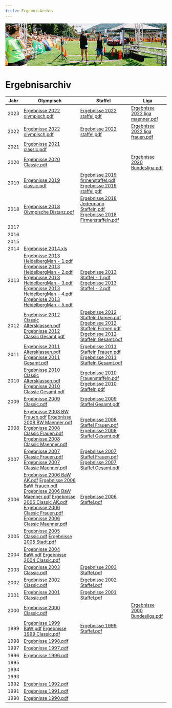 ```yaml
---
title: ErgebnisArchiv
---
```


![Ergebnisse](/img/banner/Ergebnisse.png)

# Ergebnisarchiv

| **Jahr** | **Olympisch**                                                                                                                                                                                                                                                                                                                                                                                                                                                                                                                 | **Staffel**                                                                                                                                                                                                                                                                                                                                                     | **Liga**                                                                               |
| -------- | ----------------------------------------------------------------------------------------------------------------------------------------------------------------------------------------------------------------------------------------------------------------------------------------------------------------------------------------------------------------------------------------------------------------------------------------------------------------------------------------------------------------------------- | --------------------------------------------------------------------------------------------------------------------------------------------------------------------------------------------------------------------------------------------------------------------------------------------------------------------------------------------------------------- | -------------------------------------------------------------------------------------- |
| 2023     | [Ergebnisse 2022 olympisch.pdf](/Ergebnisse/Ergebnisse%202022%20olympisch.pdf)                                                                                                                                                                                                                                                                                                                                                                                                                                                | [Ergebnisse 2022 staffel.pdf](/Ergebnisse/Ergebnisse%202022%20staffel.pdf)                                                                                                                                                                                                                                                                                      | [Ergebnisse 2022 liga maenner.pdf](/Ergebnisse/Ergebnisse%202022%20liga%20maenner.pdf) |
| 2022     | [Ergebnisse 2022 olympisch.pdf](/Ergebnisse/Ergebnisse%202022%20olympisch.pdf)                                                                                                                                                                                                                                                                                                                                                                                                                                                | [Ergebnisse 2022 staffel.pdf](/Ergebnisse/Ergebnisse%202022%20staffel.pdf)                                                                                                                                                                                                                                                                                      | [Ergebnisse 2022 liga frauen.pdf](/Ergebnisse/Ergebnisse%202022%20liga%20frauen.pdf)   |
| 2021     | [Ergebnisse 2021 classic.pdf](/Ergebnisse/Ergebnisse%202021%20classic.pdf)                                                                                                                                                                                                                                                                                                                                                                                                                                                    |                                                                                                                                                                                                                                                                                                                                                                 |                                                                                        |
| 2020     | [Ergebnisse 2020 Classic.pdf](/Ergebnisse/Ergebnisse%202020%20Classic.pdf)                                                                                                                                                                                                                                                                                                                                                                                                                                                    |                                                                                                                                                                                                                                                                                                                                                                 | [Ergebnisse 2020 Bundesliga.pdf](/Ergebnisse/Ergebnisse%202020%20Bundesliga.pdf)       |
| 2019     | [Ergebnisse 2019 classic.pdf](/Ergebnisse/Ergebnisse%202019%20classic.pdf)                                                                                                                                                                                                                                                                                                                                                                                                                                                    | [Ergebnisse 2019 firmenstaffel.pdf](/Ergebnisse/Ergebnisse%202019%20firmenstaffel.pdf)                                                                                                                                                                                               [Ergebnisse 2019 staffel.pdf](/Ergebnisse/Ergebnisse%202019%20staffel.pdf) |                                                                                        |
| 2018     | [Ergebnisse 2018 Olympische Distanz.pdf](/Ergebnisse/Ergebnisse%202018%20Olympische%20Distanz.pdf)                                                                                                                                                                                                                                                                                                                                                                                                                            | [Ergebnisse 2018 Jedermann Staffeln.pdf](/Ergebnisse/Ergebnisse%202018%20Jedermann%20Staffeln.pdf)    [Ergebnisse 2018 Firmenstaffeln.pdf](/Ergebnisse/Ergebnisse%202018%20Firmenstaffeln.pdf)                                                                                                                                                                  |                                                                                        |
| 2017     |                                                                                                                                                                                                                                                                                                                                                                                                                                                                                                                               |                                                                                                                                                                                                                                                                                                                                                                 |                                                                                        |
| 2016     |                                                                                                                                                                                                                                                                                                                                                                                                                                                                                                                               |                                                                                                                                                                                                                                                                                                                                                                 |                                                                                        |
| 2015     |                                                                                                                                                                                                                                                                                                                                                                                                                                                                                                                               |                                                                                                                                                                                                                                                                                                                                                                 |                                                                                        |
| 2014     | [Ergebnisse 2014.xls](/Ergebnisse/Ergebnisse%202014.xls)                                                                                                                                                                                                                                                                                                                                                                                                                                                                      |                                                                                                                                                                                                                                                                                                                                                                 |                                                                                        |
| 2013     | [Ergebnisse 2013 HeidelbergMan - 1.pdf](/Ergebnisse/Ergebnisse%202013%20HeidelbergMan%20-%201.pdf) [Ergebnisse 2013 HeidelbergMan - 2.pdf](/Ergebnisse/Ergebnisse%202013%20HeidelbergMan%20-%202.pdf) [Ergebnisse 2013 HeidelbergMan - 3.pdf](/Ergebnisse/Ergebnisse%202013%20HeidelbergMan%20-%203.pdf) [Ergebnisse 2013 HeidelbergMan - 4.pdf](/Ergebnisse/Ergebnisse%202013%20HeidelbergMan%20-%204.pdf) [Ergebnisse 2013 HeidelbergMan - 5.pdf](/Ergebnisse/Ergebnisse%202013%20HeidelbergMan%20-%205.pdf)                | [Ergebnisse 2013 Staffel - 1.pdf](/Ergebnisse/Ergebnisse%202013%20Staffel%20-%201.pdf) [Ergebnisse 2013 Staffel - 2.pdf](/Ergebnisse/Ergebnisse%202013%20Staffel%20-%202.pdf)                                                                                                                                                                                   |                                                                                        |
| 2012     | [Ergebnisse 2012 Classic Altersklassen.pdf](/Ergebnisse/Ergebnisse%202012%20Classic%20Altersklassen.pdf) [Ergebnisse 2012 Classic Gesamt.pdf](/Ergebnisse/Ergebnisse%202012%20Classic%20Gesamt.pdf)                                                                                                                                                                                                                                                                                                                           | [Ergebnisse 2012 Staffeln Damen.pdf](/Ergebnisse/Ergebnisse%202012%20Staffeln%20Damen.pdf) [Ergebnisse 2012 Staffeln Firmen.pdf](/Ergebnisse/Ergebnisse%202012%20Staffeln%20Firmen.pdf) [Ergebnisse 2012 Staffeln Gesamt.pdf](/Ergebnisse/Ergebnisse%202012%20Staffeln%20Gesamt.pdf)                                                                            |                                                                                        |
| 2011     | [Ergebnisse 2011 Altersklassen.pdf](/Ergebnisse/Ergebnisse%202011%20Altersklassen.pdf) [Ergebnisse 2011 Gesamt.pdf](/Ergebnisse/Ergebnisse%202011%20Gesamt.pdf)                                                                                                                                                                                                                                                                                                                                                               | [Ergebnisse 2011 Staffeln Frauen.pdf](/Ergebnisse/Ergebnisse%202011%20Staffeln%20Frauen.pdf) [Ergebnisse 2011 Staffeln Gesamt.pdf](/Ergebnisse/Ergebnisse%202011%20Staffeln%20Gesamt.pdf)                                                                                                                                                                       |                                                                                        |
| 2010     | [Ergebnisse 2010 Classic Altersklassen.pdf](/Ergebnisse/Ergebnisse%202010%20Classic%20Altersklassen.pdf) [Ergebnisse 2010 Classic Gesamt.pdf](/Ergebnisse/Ergebnisse%202010%20Classic%20Gesamt.pdf)                                                                                                                                                                                                                                                                                                                           | [Ergebnisse 2010 Frauenstaffeln.pdf](/Ergebnisse/Ergebnisse%202010%20Frauenstaffeln.pdf) [Ergebnisse 2010 Staffeln.pdf](/Ergebnisse/Ergebnisse%202010%20Staffeln.pdf)                                                                                                                                                                                           |                                                                                        |
| 2009     | [Ergebnisse 2009 Classic.pdf](/Ergebnisse/Ergebnisse%202009%20Classic.pdf)                                                                                                                                                                                                                                                                                                                                                                                                                                                    | [Ergebnisse 2009 Staffel Gesamt.pdf](/Ergebnisse/Ergebnisse%202009%20Staffel%20Gesamt.pdf)                                                                                                                                                                                                                                                                      |                                                                                        |
| 2008     | [Ergebnisse 2008 BW Frauen.pdf](/Ergebnisse/Ergebnisse%202008%20BW%20Frauen.pdf) [Ergebnisse 2008 BW Maenner.pdf](/Ergebnisse/Ergebnisse%202008%20BW%20Maenner.pdf) [Ergebnisse 2008 Classic Frauen.pdf](/Ergebnisse/Ergebnisse%202008%20Classic%20Frauen.pdf) [Ergebnisse 2008 Classic Maenner.pdf](/Ergebnisse/Ergebnisse%202008%20Classic%20Maenner.pdf)                                                                                                                                                                   | [Ergebnisse 2008 Staffel Frauen.pdf](/Ergebnisse/Ergebnisse%202008%20Staffel%20Frauen.pdf) [Ergebnisse 2008 Staffel Gesamt.pdf](/Ergebnisse/Ergebnisse%202008%20Staffel%20Gesamt.pdf)                                                                                                                                                                           |                                                                                        |
| 2007     | [Ergebnisse 2007 Classic Frauen.pdf](/Ergebnisse/Ergebnisse%202007%20Classic%20Frauen.pdf) [Ergebnisse 2007 Classic Maenner.pdf](/Ergebnisse/Ergebnisse%202007%20Classic%20Maenner.pdf)                                                                                                                                                                                                                                                                                                                                       | [Ergebnisse 2007 Staffel Frauen.pdf](/Ergebnisse/Ergebnisse%202007%20Staffel%20Frauen.pdf) [Ergebnisse 2007 Staffel Gesamt.pdf](/Ergebnisse/Ergebnisse%202007%20Staffel%20Gesamt.pdf)                                                                                                                                                                           |                                                                                        |
| 2006     | [Ergebnisse 2006 BaW AK.pdf](/Ergebnisse/Ergebnisse%202006%20BaW%20AK.pdf) [Ergebnisse 2006 BaW Frauen.pdf](/Ergebnisse/Ergebnisse%202006%20BaW%20Frauen.pdf) [Ergebnisse 2006 BaW Maenner.pdf](/Ergebnisse/Ergebnisse%202006%20BaW%20Maenner.pdf) [Ergebnisse 2006 Classic AK.pdf](/Ergebnisse/Ergebnisse%202006%20Classic%20AK.pdf) [Ergebnisse 2006 Classic Frauen.pdf](/Ergebnisse/Ergebnisse%202006%20Classic%20Frauen.pdf) [Ergebnisse 2006 Classic Maenner.pdf](/Ergebnisse/Ergebnisse%202006%20Classic%20Maenner.pdf) | [Ergebnisse 2006 Staffel.pdf](/Ergebnisse/Ergebnisse%202006%20Staffel.pdf)                                                                                                                                                                                                                                                                                      |                                                                                        |
| 2005     | [Ergebnisse 2005 Classic.pdf](/Ergebnisse/Ergebnisse%202005%20Classic.pdf) [Ergebnisse 2005 Stadt.pdf](/Ergebnisse/Ergebnisse%202005%20Stadt.pdf)                                                                                                                                                                                                                                                                                                                                                                             |                                                                                                                                                                                                                                                                                                                                                                 |                                                                                        |
| 2004     | [Ergebnisse 2004 BaW.pdf](/Ergebnisse/Ergebnisse%202004%20BaW.pdf) [Ergebnisse 2004 Classic.pdf](/Ergebnisse/Ergebnisse%202004%20Classic.pdf)                                                                                                                                                                                                                                                                                                                                                                                 |                                                                                                                                                                                                                                                                                                                                                                 |                                                                                        |
| 2003     | [Ergebnisse 2003 Classic.pdf](/Ergebnisse/Ergebnisse%202003%20Classic.pdf)                                                                                                                                                                                                                                                                                                                                                                                                                                                    | [Ergebnisse 2003 Staffel.pdf](/Ergebnisse/Ergebnisse%202003%20Staffel.pdf)                                                                                                                                                                                                                                                                                      |                                                                                        |
| 2002     | [Ergebnisse 2002 Classic.pdf](/Ergebnisse/Ergebnisse%202002%20Classic.pdf)                                                                                                                                                                                                                                                                                                                                                                                                                                                    | [Ergebnisse 2002 Staffel.pdf](/Ergebnisse/Ergebnisse%202002%20Staffel.pdf)                                                                                                                                                                                                                                                                                      |                                                                                        |
| 2001     | [Ergebnisse 2001 Classic.pdf](/Ergebnisse/Ergebnisse%202001%20Classic.pdf)                                                                                                                                                                                                                                                                                                                                                                                                                                                    | [Ergebnisse 2001 Staffel.pdf](/Ergebnisse/Ergebnisse%202001%20Staffel.pdf)                                                                                                                                                                                                                                                                                      |                                                                                        |
| 2000     | [Ergebnisse 2000 Classic.pdf](/Ergebnisse/Ergebnisse%202000%20Classic.pdf)                                                                                                                                                                                                                                                                                                                                                                                                                                                    |                                                                                                                                                                                                                                                                                                                                                                 | [Ergebnisse 2000 Bundesliga.pdf](/Ergebnisse/Ergebnisse%202000%20Bundesliga.pdf)       |
| 1999     | [Ergebnisse 1999 BaW.pdf](/Ergebnisse/Ergebnisse%201999%20BaW.pdf) [Ergebnisse 1999 Classic.pdf](/Ergebnisse/Ergebnisse%201999%20Classic.pdf)                                                                                                                                                                                                                                                                                                                                                                                 | [Ergebnisse 1999 Staffel.pdf](/Ergebnisse/Ergebnisse%201999%20Staffel.pdf)                                                                                                                                                                                                                                                                                      |                                                                                        |
| 1998     | [Ergebnisse 1998.pdf](/Ergebnisse/Ergebnisse%201998.pdf)                                                                                                                                                                                                                                                                                                                                                                                                                                                                      |                                                                                                                                                                                                                                                                                                                                                                 |                                                                                        |
| 1997     | [Ergebnisse 1997.pdf](/Ergebnisse/Ergebnisse%201997.pdf)                                                                                                                                                                                                                                                                                                                                                                                                                                                                      |                                                                                                                                                                                                                                                                                                                                                                 |                                                                                        |
| 1996     | [Ergebnisse 1996.pdf](/Ergebnisse/Ergebnisse%201996.pdf)                                                                                                                                                                                                                                                                                                                                                                                                                                                                      |                                                                                                                                                                                                                                                                                                                                                                 |                                                                                        |
| 1995     |                                                                                                                                                                                                                                                                                                                                                                                                                                                                                                                               |                                                                                                                                                                                                                                                                                                                                                                 |                                                                                        |
| 1994     |                                                                                                                                                                                                                                                                                                                                                                                                                                                                                                                               |                                                                                                                                                                                                                                                                                                                                                                 |                                                                                        |
| 1993     |                                                                                                                                                                                                                                                                                                                                                                                                                                                                                                                               |                                                                                                                                                                                                                                                                                                                                                                 |                                                                                        |
| 1992     | [Ergebnisse 1992.pdf](/Ergebnisse/Ergebnisse%201992.pdf)                                                                                                                                                                                                                                                                                                                                                                                                                                                                      |                                                                                                                                                                                                                                                                                                                                                                 |                                                                                        |
| 1991     | [Ergebnisse 1991.pdf](/Ergebnisse/Ergebnisse%201991.pdf)                                                                                                                                                                                                                                                                                                                                                                                                                                                                      |                                                                                                                                                                                                                                                                                                                                                                 |                                                                                        |
| 1990     | [Ergebnisse 1990.pdf](/Ergebnisse/Ergebnisse%201990.pdf)                                                                                                                                                                                                                                                                                                                                                                                                                                                                      |                                                                                                                                                                                                                                                                                                                                                                 |                                                                                        |

